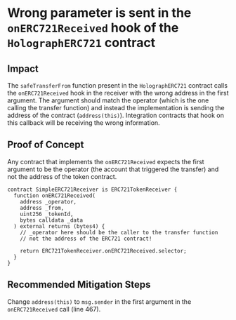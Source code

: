 # Wrong parameter is sent in the `onERC721Received` hook of the `HolographERC721` contract

## Impact

The `safeTransferFrom` function present in the `HolographERC721` contract calls the `onERC721Received` hook in the receiver with the wrong address in the first argument. The argument should match the operator (which is the one calling the transfer function) and instead the implementation is sending the address of the contract (`address(this)`). Integration contracts that hook on this callback will be receiving the wrong information.

## Proof of Concept

Any contract that implements the `onERC721Received` expects the first argument to be the operator (the account that triggered the transfer) and not the address of the token contract.

```
contract SimpleERC721Receiver is ERC721TokenReceiver {
  function onERC721Received(
    address _operator,
    address _from,
    uint256 _tokenId,
    bytes calldata _data
  ) external returns (bytes4) {
    // _operator here should be the caller to the transfer function
    // not the address of the ERC721 contract!
    
    return ERC721TokenReceiver.onERC721Received.selector;
  }
}
```

## Recommended Mitigation Steps

Change `address(this)` to `msg.sender` in the first argument in the `onERC721Received` call (line 467).
